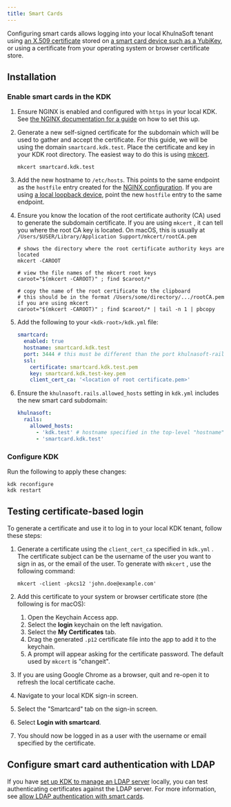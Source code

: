 ```yaml
---
title: Smart Cards
---
```


Configuring smart cards allows logging into your local KhulnaSoft tenant using [an X.509 certificate](https://learn.microsoft.com/en-us/azure/iot-hub/reference-x509-certificates) stored on [a smart card device such as a YubiKey](https://www.yubico.com/resources/glossary/smart-card/), or using a certificate from your operating system or browser certificate store.

## Installation

### Enable smart cards in the KDK

1. Ensure NGINX is enabled and configured with `https` in your local KDK. See [the NGINX documentation for a guide](nginx.md) on how to set this up.

1. Generate a new self-signed certificate for the subdomain which will be used to gather and accept the certificate. For this guide, we will be using the domain `smartcard.kdk.test`. Place the certificate and key in your KDK root directory. The easiest way to do this is using [mkcert](https://github.com/FiloSottile/mkcert).

   ```shell
   mkcert smartcard.kdk.test
   ```

1. Add the new hostname to `/etc/hosts`. This points to the same endpoint as the `hostfile` entry created for the [NGINX configuration](nginx.md#add-entry-to-etchosts). If you are using [a local loopback device](local_network.md), point the new `hostfile` entry to the same endpoint.

1. Ensure you know the location of the root certificate authority (CA) used to generate the subdomain certificate. If you are using `mkcert` , it can tell you where the root CA key is located. On macOS, this is usually at `/Users/$USER/Library/Application Support/mkcert/rootCA.pem`

   ```shell
   # shows the directory where the root certificate authority keys are located
   mkcert -CAROOT

   # view the file names of the mkcert root keys
   caroot="$(mkcert -CAROOT)" ; find $caroot/*

   # copy the name of the root certificate to the clipboard
   # this should be in the format /Users/some/directory/.../rootCA.pem if you are using mkcert
   caroot="$(mkcert -CAROOT)" ; find $caroot/* | tail -n 1 | pbcopy
   ```

1. Add the following to your `<kdk-root>/kdk.yml` file:

   ```yaml
   smartcard:
     enabled: true
     hostname: smartcard.kdk.test
     port: 3444 # this must be different than the port khulnasoft-rails is running on
     ssl:
       certificate: smartcard.kdk.test.pem
       key: smartcard.kdk.test-key.pem
       client_cert_ca: '<location of root certificate.pem>'
   ```

1. Ensure the `khulnasoft.rails.allowed_hosts` setting in `kdk.yml` includes the new smart card subdomain:

   ```yaml
   khulnasoft:
     rails:
       allowed_hosts:
         - 'kdk.test' # hostname specified in the top-level "hostname" setting
         - 'smartcard.kdk.test'
   ```

### Configure KDK

Run the following to apply these changes:

```shell
kdk reconfigure
kdk restart
```

## Testing certificate-based login

To generate a certificate and use it to log in to your local KDK tenant, follow these steps:

1. Generate a certificate using the `client_cert_ca` specified in `kdk.yml` . The certificate subject can be the username of the user you want to sign in as, or the email of the user. To generate with `mkcert` , use the following command:

   ```shell
   mkcert -client -pkcs12 'john.doe@example.com'
   ```

1. Add this certificate to your system or browser certificate store (the following is for macOS):
   1. Open the Keychain Access app.
   1. Select the **login** keychain on the left navigation.
   1. Select the **My Certificates** tab.
   1. Drag the generated `.p12` certificate file into the app to add it to the keychain.
   1. A prompt will appear asking for the certificate password. The default used by `mkcert` is "changeit".

1. If you are using Google Chrome as a browser, quit and re-open it to refresh the local certificate cache.

1. Navigate to your local KDK sign-in screen.

1. Select the "Smartcard" tab on the sign-in screen.

1. Select **Login with smartcard**.

1. You should now be logged in as a user with the username or email specified by the certificate.

## Configure smart card authentication with LDAP

If you have [set up KDK to manage an LDAP server](ldap.md) locally, you can test authenticating certificates against the LDAP server. For more information, see [allow LDAP authentication with smart cards](ldap.md#optional-allow-authentication-with-smart-cards).
